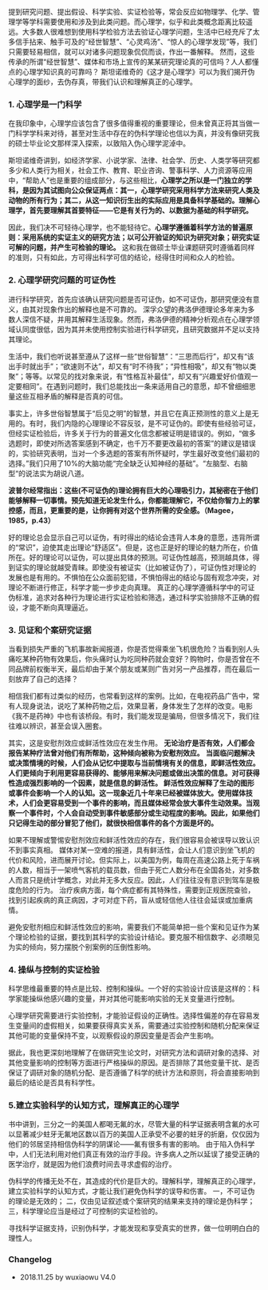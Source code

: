 提到研究问题、提出假设、科学实验、实证检验等，常会反应如物理学、化学、管理学等学科需要使用和涉及到此类问题。而心理学，似乎和此类概念距离比较遥远。大多数人很难想到使用科学检验方法去验证心理学问题，生活中已经充斥了太多信手拈来、触手可及的“经世智慧”、“心灵鸡汤”、“惊人的心理学发现”等，我们只需要轻易相信，就可以对诸多问题现象侃侃而谈，作出一番解释。
然而，这些传承的所谓“经世智慧”、媒体和市场上宣传的某某研究理论真的可信吗？人人都懂点的心理学知识真的可靠吗？
斯坦诺维奇的《这才是心理学》可以为我们揭开伪心理学的面纱，去伪存真，带我们认识和理解真正的心理学。

### 1. 心理学是一门科学
在我印象中，心理学应该包含了很多值得重视的重要理论，但未曾真正将其当做一门科学学科来对待，甚至对生活中存在的伪科学理论也信以为真，并没有像研究我的硕士毕业论文那样深入探索，以致陷入伪心理学泥淖中。

斯坦诺维奇讲到，如经济学家、小说学家、法律、社会学、历史、人类学等研究都多少和人类行为相关，社会工作、教育、职业咨询、警事科学、人力资源等应用中，“帮助人”也是重要的组成部分，与这些相比，**心理学之所以是一门独立的学科，是因为其试图向公众保证两点：其一，心理学研究采用科学方法来研究人类及动物的所有行为；其二，从这一知识衍生出的实际应用是具备科学基础的。理解心理学，首先要理解其首要特征——它是有关行为的、以数据为基础的科学研究。**

因此，我们决不可轻待心理学，也不能轻待它。**心理学遵循着科学方法的普遍原则：采用系统的实证主义的研究方法；以可公开验证的知识为研究对象；研究实证可解的问题，并产生可检验的理论。**
这和我在做硕士毕业课题研究时遵循着同样的准则，只有如此，方可得出科学可信的结论，经得住时间和众人的检验。

### 2. 心理学研究问题的可证伪性
进行科学研究，首先应该确认研究问题是否可证伪，如不可证伪，那研究便没有意义，由其对现象作出的解释也是不可靠的。
深孚众望的弗洛伊德理论多年来为多数人深信不疑，并用其解释生活现象。然而，弗洛伊德的精神分析观点在心理学领域认同度很低，因为其并未使用控制实验进行科学研究，且研究数据并不足以支持其理论。

生活中，我们也听说甚至遵从了这样一些“世俗智慧”：“三思而后行”，却又有“该出手时就出手”；“欲速则不达”，却又有“时不待我”；“异性相吸”，却又有“物以类聚”；等等。以常见的找对象来说，有“性格互补最佳”，却又有“兴趣爱好价值观一定要相同”。在遇到问题时，我们总能找出一条来适用自己的意愿，却不曾细细思量这些互相矛盾的解释是否真的可信。

事实上，许多世俗智慧属于“后见之明”的智慧，并且它在真正预测性的意义上是无用的。有时，我们内隐的心理理论不容反驳，是不可证伪的。即使有些经验可证，但经实证检验后，许多关于行为的普遍文化信念都被证明是错误的。例如，“做多选题时，即使对所选答案感到不确定，也千万不要更改最初的答案”的建议是错误的，实验研究表明，当对一个多选题的答案有所怀疑时，学生最好改变他们最初的选择。”我们只用了10%的大脑功能“完全缺乏认知神经的基础”。“左脑型、右脑型“的说法实为胡说八道。

**波普尔经常指出：这些(不可证伪的)理论拥有巨大的心理吸引力，其秘密在于他们能够解释一切事情。预先知道无论发生什么，你都能理解它，不仅给你智力上的掌控感，而且，更重要的是，让你拥有对这个世界所需的安全感。（Magee，1985，p.43）**

好的理论总会显示自己可以证伪，有时得出的结论会违背人本身的意愿，违背所谓的“常识”，迫使其走出理论“舒适区”。但是，这也正是好的理论的魅力所在，价值所在。好的理论可以证伪，可以提出具体的预测。可证伪性越高，预测越具体，得到证实的理论就越受青睐。即使没有被证实（比如被证伪了），可证伪性对理论的发展也是有用的。不惧怕在公众面前犯错，不惧怕得出的结论与固有观念冲突，对理论不断进行修正，科学才能一步步走向真理。
真正的心理学遵循科学中的可证伪标准，追求对各种行为理论进行实证检验和筛选，通过科学实验排除不正确的假设，才能不断向真理逼近。

### 3. 见证和个案研究证据
当看到损失严重的飞机事故新闻报道，你是否觉得乘坐飞机很危险？当看到别人头痛吃某种药物有效果后，你头痛时认为吃同种药就会变好？购物时，你是否曾在不同品牌前权衡半天，最后却由于某个朋友或某则广告对另一产品推荐，而在最后一刻放弃了自己的选择？

相信我们都有过类似的经历，也常看到这样的案例。比如，在电视药品广告中，常有人现身说法，说吃了某种药物之后，效果显著，身体发生了怎样的改变。电影《我不是药神》中也有该桥段。有时，我们能发现是骗局，但很多情况下，我们往往难以辨识，甚至会误入圈套。

其实，这是安慰剂效应或鲜活性效应在发生作用。
**无论治疗是否有效，人们都会报告某种疗法曾对他们有所帮助，这种倾向被称为安慰剂效应。**
**当面临问题解决或决策情境的时候，人们会从记忆中提取与当前情境有关的信息，即鲜活性效应。人们更倾向于利用更容易获得的、能够用来解决问题或做出决策的信息。对可获得性造成强烈影响的一个因素，就是信息的鲜活性。
鲜活性效应解释了生动的图形或事件会影响一个人的认知。这一现象近几十年来已经被媒体放大。使用媒体技术，人们会更容易受到一个事件的影响，而且媒体经常会放大事件生动效果。当观察一个事件时，个人会自动受到事件敏感部分或生动程度的影响。因此，如果他们只记得生动的部分冒犯了他们，就很快相信事件的各个方面是坏的。**

如果不理解或警惕安慰剂效应和鲜活性效应的存在，我们很容易会被误导以致认识不到事实真相。
媒体对某一空难的报道，具有鲜活性，会让人们意识到坐飞机的代价和风险，进而展开讨论。但实际上，以美国为例，每周在高速公路上死于车祸的人数，相当于一架喷气客机的载员数，但由于死亡人数分布在全国各处，对多数人而言只是统计学概念，对此并无多大反应。因此，人们往往没有意识到驾车是极度危险的行为。
治疗疾病方面，每个病症都有其特殊性，需要到正规医院查验，找到引起疾病的真正病因，才可对症下药，盲从或轻信他人往往会延误或加重病情。

避免安慰剂相应和鲜活性效应的影响，需要我们不能简单把一些个案和见证作为某个理论检验的证据，要找到其科学的实验设计结论。要克服不相信数字、必须眼见为实的倾向，努力摆脱个别案例的压倒性影响。

### 4. 操纵与控制的实证检验
科学思维最重要的特点是比较、控制和操纵。一个好的实验设计应该是这样的：科学家能操纵他感兴趣的变量，并对其他可能影响实验的无关变量进行控制。

心理学研究需要进行实验控制，才能验证假设的正确性。选择性偏差的存在容易发生变量间的虚假相关，如果要获得真实关系，需要通过实验控制和随机分配来保证其他可能的变量保持不变，以观察假设的原因变量是否会产生影响。

据此，我也更深刻地理解了在做研究生论文时，对研究方法和调研对象的选择、对其他变量影响的控制等方面进行严格操纵的原因。是否排除了其他变量干扰、是否保证了调研对象的随机分配、是否遵循了科学的统计方法和原则，将会直接影响到最后的结论是否具有科学性。

### 5.建立实验科学的认知方式，理解真正的心理学
书中讲到，三分之一的美国人都喝无氟的水，尽管大量的科学证据表明含氟的水可以显著减少蛀牙无氟地区数以百万的美国人正承受不必要的蛀牙的折磨，仅仅因为他们的邻居坚持相信伪科学的阴谋论——氟有很多有害的影响。
由于陷入伪科学中，人们无法利用对他们真正有效的治疗手段。许多病人之所以延误了接受正确的医学治疗，就是因为他们浪费时间去寻求虚假的治疗。

伪科学的传播无处不在，其造成的代价是巨大的。理解科学，理解真正的心理学，建立实验科学的认知方式，才能让我们避免伪科学的误导和伤害。
一，不可证伪的理论是无效的；
二，仅由见证叙述或个案研究的结果来支持的理论是伪科学；
三，科学理论应当是经过了可控制的实证检验的。

寻找科学证据支持，识别伪科学，才能发现和享受真实的世界，做一位明明白白的理性人。


### Changelog 
- 2018.11.25 by wuxiaowu V4.0
